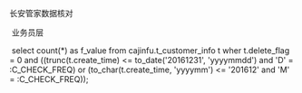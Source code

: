 长安管家数据核对

​	业务员层

​	select count(*) as f_value  from cajinfu.t_customer_info t wher t.delete_flag = 0   and ((trunc(t.create_time) <= to_date('20161231', 'yyyymmdd') and       'D' = :C_CHECK_FREQ) or (to_char(t.create_time, 'yyyymm') <=       '201612' and 'M' = :C_CHECK_FREQ));